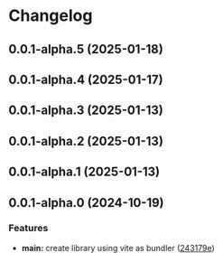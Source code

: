 # Changelog

## 0.0.1-alpha.5 (2025-01-18)

## 0.0.1-alpha.4 (2025-01-17)

## 0.0.1-alpha.3 (2025-01-13)

## 0.0.1-alpha.2 (2025-01-13)

## 0.0.1-alpha.1 (2025-01-13)

## 0.0.1-alpha.0 (2024-10-19)

### Features

- **main:** create library using vite as bundler ([243179e](https://github.com/arpitmalik832/react-js-vite-library/commit/243179e39fdc802b4b6d752571f2906792d21cd7))
